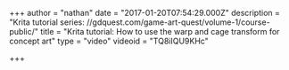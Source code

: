 +++
author = "nathan"
date = "2017-01-20T07:54:29.000Z"
description = "Krita tutorial series: //gdquest.com/game-art-quest/volume-1/course-public/"
title = "Krita tutorial: How to use the warp and cage transform for concept art"
type = "video"
videoid = "TQ8iIQU9KHc"

+++

